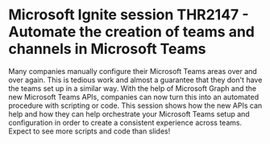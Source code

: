 # Microsoft Ignite session THR2147 - Automate the creation of teams and channels in Microsoft Teams

Many companies manually configure their Microsoft Teams areas over and over again. This is tedious work and almost a guarantee that they don't have the teams set up in a similar way. With the help of Microsoft Graph and the new Microsoft Teams APIs, companies can now turn this into an automated procedure with scripting or code. This session shows how the new APIs can help and how they can help orchestrate your Microsoft Teams setup and configuration in order to create a consistent experience across teams. Expect to see more scripts and code than slides!
